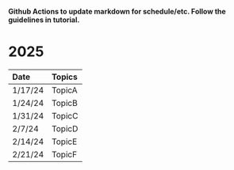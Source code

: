 **Github Actions to update markdown for schedule/etc. Follow the guidelines in tutorial.**

# 2025

| Date    | Topics   |
|:--------|:---------|
| 1/17/24 | TopicA   |
| 1/24/24 | TopicB   |
| 1/31/24 | TopicC   |
| 2/7/24  | TopicD   |
| 2/14/24 | TopicE   |
| 2/21/24 | TopicF   |